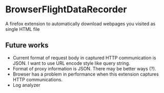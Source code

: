 # BrowserFlightDataRecorder
A firefox extension to automatically download webpages you visited as single HTML file

## Future works
* Current format of request body in captured HTTP communication is JSON. I want to use URL encode style like query string.
* Format of proxy information is JSON. There may be better ways (?).
* Browser has a problem in performance when this extension captures HTTP communications.
* Log analyzer